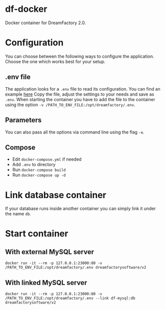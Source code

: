 # df-docker
Docker container for DreamFactory 2.0.

# Configuration
You can choose between the following ways to configure the application. Choose the one which works best for your setup.

## .env file
The application looks for a `.env` file to read its configuration. You can find an example [here](https://github.com/dreamfactorysoftware/dreamfactory/blob/master/.env-dist)
Copy the file, adjust the settings to your needs and save as `.env`. When starting the container you have to add the file to the container using the option `-v /PATH_TO_ENV_FILE:/opt/dreamfactory/.env`.

## Parameters
You can also pass all the options via command line using the flag `-e`. 

## Compose
- Edit `docker-compose.yml` if needed
- Add `.env` to directory
- Run `docker-compose build`
- Run `docker-compose up -d`

# Link database container
If your database runs inside another container you can simply link it under the name `db`.

# Start container
## With external MySQL server
`docker run -it --rm -p 127.0.0.1:23000:80 -v /PATH_TO_ENV_FILE:/opt/dreamfactory/.env dreamfactorysoftware/v2`

## With linked MySQL server
`docker run -it --rm -p 127.0.0.1:23000:80 -v /PATH_TO_ENV_FILE:/opt/dreamfactory/.env --link df-mysql:db dreamfactorysoftware/v2`

